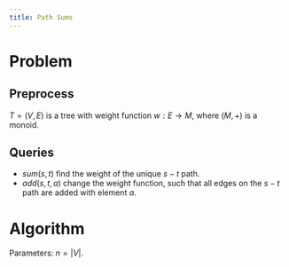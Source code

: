 ```yaml
---
title: Path Sums
---
```


# Problem 

## Preprocess
$T=(V,E)$ is a tree with weight function $w:E\to M$, where $(M,+)$ is a monoid.

## Queries
 - $sum(s,t)$ find the weight of the unique $s-t$ path.
 - $add(s,t,a)$ change the weight function, such that all edges on the $s-t$ path are added with element $a$. 

# Algorithm

Parameters: $n=|V|$.
